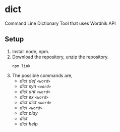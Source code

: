# dict
Command Line Dictionary Tool that uses Wordnik API

## Setup
1. Install node, npm.
2. Download the repository, unzip the repository.
    ```
    npm link
    ```
3. The possible commands are,
    * *dict def ```<word>```*
    * *dict syn ```<word>```*
    * *dict ant ```<word>```*
    * *dict ex ```<word>```*
    * *dict dict ```<word>```*
    * *dict ```<word>```*
    * *dict play*
    * *dict*
    * *dict help*

